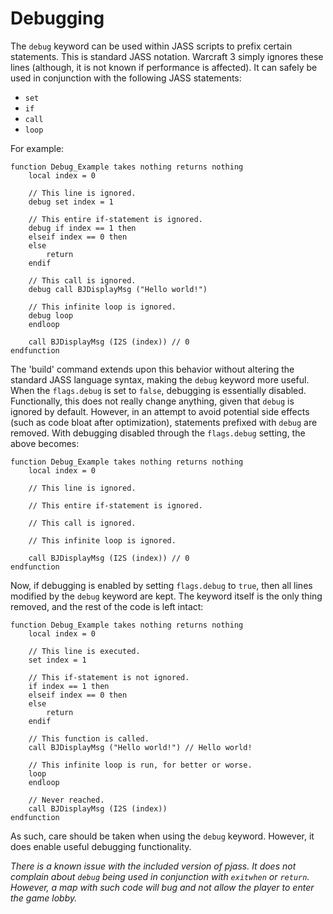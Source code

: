 # Debugging

The `debug` keyword can be used within JASS scripts to prefix certain
statements. This is standard JASS notation. Warcraft 3 simply ignores these
lines (although, it is not known if performance is affected). It can safely be
used in conjunction with the following JASS statements:

- `set`
- `if`
- `call`
- `loop`

For example:

``` jass
function Debug_Example takes nothing returns nothing
    local index = 0

    // This line is ignored.
    debug set index = 1

    // This entire if-statement is ignored.
    debug if index == 1 then
    elseif index == 0 then
    else
        return
    endif

    // This call is ignored.
    debug call BJDisplayMsg ("Hello world!")

    // This infinite loop is ignored.
    debug loop
    endloop

    call BJDisplayMsg (I2S (index)) // 0
endfunction
```

The 'build' command extends upon this behavior without altering the standard
JASS language syntax, making the `debug` keyword more useful. When the
`flags.debug` is set to `false`, debugging is essentially disabled.
Functionally, this does not really change anything, given that `debug` is
ignored by default. However, in an attempt to avoid potential side effects
(such as code bloat after optimization), statements prefixed with `debug` are
removed. With debugging disabled through the `flags.debug` setting, the above
becomes:

``` jass
function Debug_Example takes nothing returns nothing
    local index = 0

    // This line is ignored.

    // This entire if-statement is ignored.

    // This call is ignored.

    // This infinite loop is ignored.

    call BJDisplayMsg (I2S (index)) // 0
endfunction
```

Now, if debugging is enabled by setting `flags.debug` to `true`, then all
lines modified by the `debug` keyword are kept. The keyword itself is the only
thing removed, and the rest of the code is left intact:

``` jass
function Debug_Example takes nothing returns nothing
    local index = 0

    // This line is executed.
    set index = 1

    // This if-statement is not ignored.
    if index == 1 then
    elseif index == 0 then
    else
        return
    endif

    // This function is called.
    call BJDisplayMsg ("Hello world!") // Hello world!

    // This infinite loop is run, for better or worse.
    loop
    endloop

    // Never reached.
    call BJDisplayMsg (I2S (index))
endfunction
```

As such, care should be taken when using the `debug` keyword. However, it does
enable useful debugging functionality.

_There is a known issue with the included version of pjass. It does not
complain about `debug` being used in conjunction with `exitwhen` or `return`.
However, a map with such code will bug and not allow the player to enter the
game lobby._
